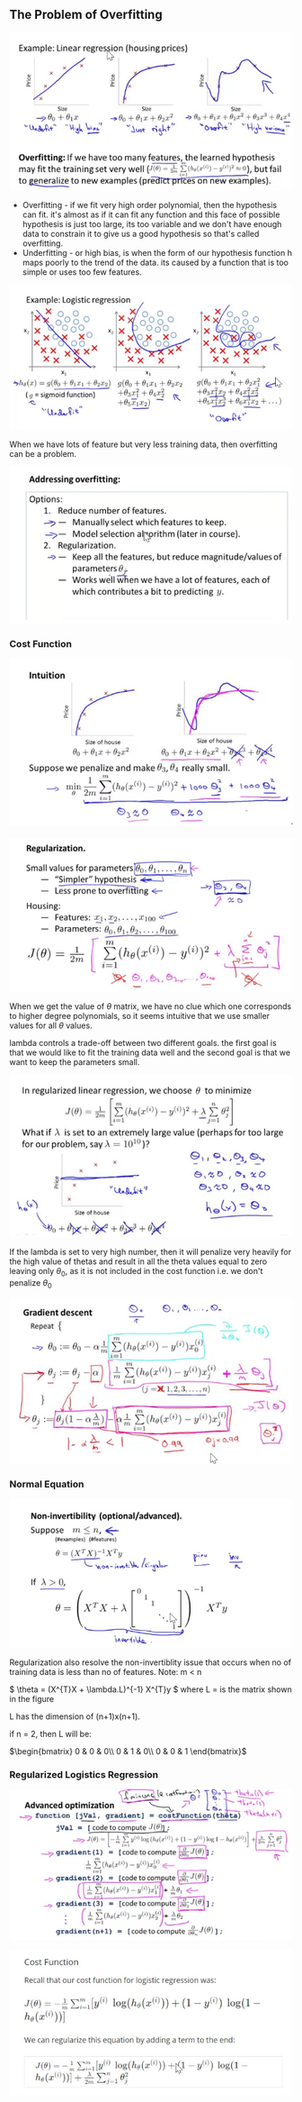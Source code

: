 ## The Problem of Overfitting

![000070](images/2020-10-10-000070.jpg)

 - Overfitting - if we fit very high order polynomial, then the hypothesis can fit. it's almost as if it can fit any function and this face of possible hypothesis is just too large, its too variable and we don't have enough data to constrain it to give us a good hypothesis so that's called overfitting.
 - Underfitting - or high bias, is when the form of our hypothesis function h maps poorly to the trend of the data. its caused by a function that is too simple or uses too few features.

![000071](images/2020-10-10-000071.jpg)

When we have lots of feature but very less training data, then overfitting can be a problem.

![000072](images/2020-10-10-000072.jpg)

### Cost Function

![000073](images/2020-10-10-000073.jpg)

![000074](images/2020-10-10-000074.jpg)

When we get the value of $\theta$ matrix, we have no clue which one corresponds to higher degree polynomials, so it seems intuitive that we use smaller values for all $\theta$ values.

lambda controls a trade-off between two different goals. the first goal is that we would like to fit the training data well and the second goal is that we want to keep the parameters small.

![000075](images/2020-10-10-000075.jpg)

If the lambda is set to very high number, then it will penalize very heavily for the high value of thetas and result in  all the theta values equal to zero leaving only $\theta_0$, as it is not included in the cost function i.e. we don't penalize $\theta_0$

![000076](images/2020-10-10-000076.jpg)

### Normal Equation

![000077](images/2020-10-10-000077.jpg)

Regularization also resolve the non-invertiblity issue that occurs when no of training data is less than no of features.
Note: m < n

$ \theta = (X^{T}X + \lambda.L)^{-1} X^{T}y $
where L = is the matrix shown in the figure

L has the dimension of (n+1)x(n+1). 

if n = 2, then L will be: 

$\begin{bmatrix}
0 & 0 & 0\\
0 & 1 & 0\\
0 & 0 & 1
\end{bmatrix}$

### Regularized Logistics Regression

![000078](images/2020-10-10-000078.jpg)

![000079](images/2020-10-10-000079.jpg)